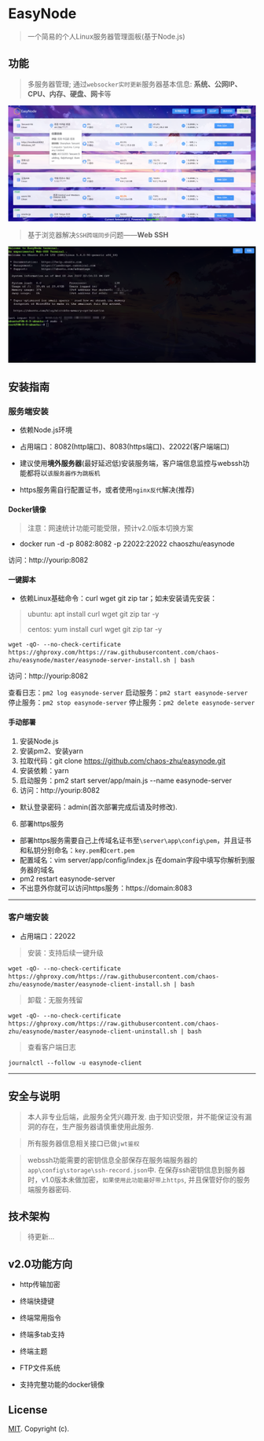 # EasyNode

> 一个简易的个人Linux服务器管理面板(基于Node.js)

## 功能

> 多服务器管理; 通过`websocker实时更新`服务器基本信息: **系统、公网IP、CPU、内存、硬盘、网卡**等

![服务器列表](./images/list.png)

> 基于浏览器解决`SSH跨端同步`问题——**Web SSH**

![webssh功能](./images/webssh.png)

## 安装指南

### 服务端安装

- 依赖Node.js环境

- 占用端口：8082(http端口)、8083(https端口)、22022(客户端端口)

- 建议使用**境外服务器**(最好延迟低)安装服务端，客户端信息监控与webssh功能都将以`该服务器作为跳板机`

- https服务需自行配置证书，或者使用`nginx反代`解决(推荐)

#### Docker镜像

> 注意：网速统计功能可能受限，预计v2.0版本切换方案

- docker run -d -p 8082:8082 -p 22022:22022 chaoszhu/easynode

访问：http://yourip:8082

#### 一键脚本

- 依赖Linux基础命令：curl wget git zip tar；如未安装请先安装：

> ubuntu: apt install curl wget git zip tar -y
> 
> centos: yum install curl wget git zip tar -y

```shell
wget -qO- --no-check-certificate https://ghproxy.com/https://raw.githubusercontent.com/chaos-zhu/easynode/master/easynode-server-install.sh | bash
```

访问：http://yourip:8082

查看日志：`pm2 log easynode-server`
启动服务：`pm2 start easynode-server`
停止服务：`pm2 stop easynode-server`
停止服务：`pm2 delete easynode-server`

#### 手动部署

1. 安装Node.js
2. 安装pm2、安装yarn
3. 拉取代码：git clone https://github.com/chaos-zhu/easynode.git
4. 安装依赖：yarn
5. 启动服务：pm2 start server/app/main.js --name easynode-server
6. 访问：http://yourip:8082

- 默认登录密码：admin(首次部署完成后请及时修改).

6. 部署https服务
- 部署https服务需要自己上传域名证书至`\server\app\config\pem`，并且证书和私钥分别命名：`key.pem`和`cert.pem`
- 配置域名：vim server/app/config/index.js  在domain字段中填写你解析到服务器的域名
- pm2 restart easynode-server
- 不出意外你就可以访问https服务：https://domain:8083

---

### 客户端安装

- 占用端口：22022

> 安装：支持后续一键升级

```shell
wget -qO- --no-check-certificate https://ghproxy.com/https://raw.githubusercontent.com/chaos-zhu/easynode/master/easynode-client-install.sh | bash

```

> 卸载：无服务残留

```shell
wget -qO- --no-check-certificate https://ghproxy.com/https://raw.githubusercontent.com/chaos-zhu/easynode/master/easynode-client-uninstall.sh | bash
```

> 查看客户端日志

```shell
journalctl --follow -u easynode-client
```

---

## 安全与说明

> 本人非专业后端，此服务全凭兴趣开发. 由于知识受限，并不能保证没有漏洞的存在，生产服务器请慎重使用此服务.

> 所有服务器信息相关接口已做`jwt鉴权`

> webssh功能需要的密钥信息全部保存在服务端服务器的`app\config\storage\ssh-record.json`中. 在保存ssh密钥信息到服务器时，v1.0版本未做加密，`如果使用此功能最好带上https`, 并且保管好你的服务端服务器密码.

## 技术架构

> 待更新...

## v2.0功能方向

- http传输加密

- 终端快捷键

- 终端常用指令

- 终端多tab支持

- 终端主题

- FTP文件系统

- 支持完整功能的docker镜像


## License

[MIT](LICENSE). Copyright (c).
